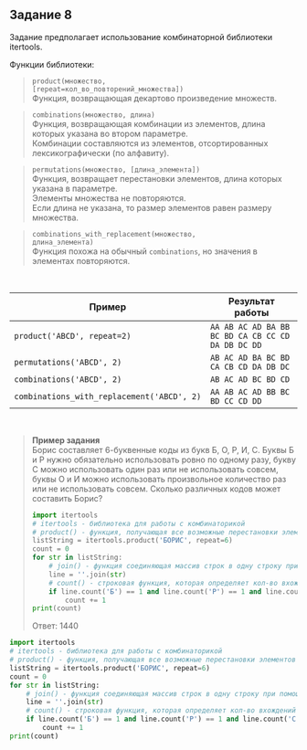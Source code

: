 ## Задание 8

Задание предполагает использование комбинаторной библиотеки itertools.

Функции библиотеки:

> <code>product(множество, [repeat=кол_во_повторений_множества])</code>\
> Функция, возвращающая декартово произведение множеств.

> <code>combinations(множество, длина)</code>\
> Функция, возвращающая комбинации из элементов, длина которых указана во втором параметре.\
> Комбинации составляются из элементов, отсортированных лексикографически (по алфавиту).

> <code>permutations(множество, [длина_элемента])</code>\
> Функция, возвращает перестановки элементов, длина которых указана в параметре.\
> Элементы множества не повторяются. \
> Если длина не указана, то размер элементов равен размеру множества.

> <code>combinations_with_replacement(множество, длина_элемента)</code>\
> Функция похожа на обычный <code>combinations</code>, но значения в элементах повторяются. 

<br>

<table class="docutils align-default">
    <thead>
        <tr class="row-odd">
            <th class="head">Пример</th>
            <th class="head">Результат работы</th>
        </tr>
    </thead>
    <tbody>
        <tr class="row-even"><td><code><span>product('ABCD',</span> <span >repeat=2)</span></code></td>
        <td><code><span>AA</span> <span >AB</span> <span >AC</span> <span >AD</span> <span >BA</span> <span >BB</span> <span >BC</span> <span >BD</span> <span >CA</span> <span >CB</span> <span >CC</span> <span >CD</span> <span >DA</span> <span >DB</span> <span >DC</span> <span >DD</span></code></td>
        </tr>
        <tr class="row-odd"><td><code ><span >permutations('ABCD',</span> <span >2)</span></code></td>
        <td><code ><span >AB</span> <span >AC</span> <span >AD</span> <span >BA</span> <span >BC</span> <span >BD</span> <span >CA</span> <span >CB</span> <span >CD</span> <span >DA</span> <span >DB</span> <span >DC</span></code></td>
        </tr>
        <tr class="row-even"><td><code ><span >combinations('ABCD',</span> <span >2)</span></code></td>
        <td><code ><span >AB</span> <span >AC</span> <span >AD</span> <span >BC</span> <span >BD</span> <span >CD</span></code></td>
        </tr>
        <tr class="row-odd"><td><code ><span >combinations_with_replacement('ABCD',&nbsp;2)</span></code></td>
        <td><code ><span >AA</span> <span >AB</span> <span >AC</span> <span >AD</span> <span >BB</span> <span >BC</span> <span >BD</span> <span >CC</span> <span >CD</span> <span >DD</span></code></td>
        </tr>
    </tbody>
</table>

<br>

> **Пример задания**\
> Борис составляет 6-буквенные коды из букв Б, О, Р, И, С.
> Буквы Б и Р нужно обязательно использовать ровно по одному разу,
> букву С можно использовать один раз или не использовать совсем,
> буквы О и И можно использовать произвольное количество раз или не использовать совсем.
> Сколько различных кодов может составить Борис?
>
> ```python
> import itertools
> # itertools - библиотека для работы с комбинаторикой
> # product() - функция, получающая все возможные перестановки элементов длины repeat из букв, которые в неё переданы
> listString = itertools.product('БОРИС', repeat=6)
> count = 0
> for str in listString:
>     # join() - функция соединяющая массив строк в одну строку при помощи разделителя, который указан до точки
>     line = ''.join(str)
>     # count() - строковая функция, которая определяет кол-во вхождений букв или слов в строку
>     if line.count('Б') == 1 and line.count('Р') == 1 and line.count('С') < 2:
>         count += 1
> print(count)
> ```
> 
> Ответ: 1440

```python
import itertools
# itertools - библиотека для работы с комбинаторикой
# product() - функция, получающая все возможные перестановки элементов длины repeat из букв, которые в неё переданы
listString = itertools.product('БОРИС', repeat=6)
count = 0
for str in listString:
    # join() - функция соединяющая массив строк в одну строку при помощи разделителя, который указан до точки
    line = ''.join(str)
    # count() - строковая функция, которая определяет кол-во вхождений букв или слов в строку
    if line.count('Б') == 1 and line.count('Р') == 1 and line.count('С') < 2:
        count += 1
print(count)
```